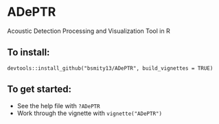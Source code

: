# ADePTR
Acoustic Detection Processing and Visualization Tool in R

## To install:
`devtools::install_github("bsmity13/ADePTR", build_vignettes = TRUE)`

## To get started:  
*  See the help file with `?ADePTR`
*  Work through the vignette with `vignette("ADePTR")`
